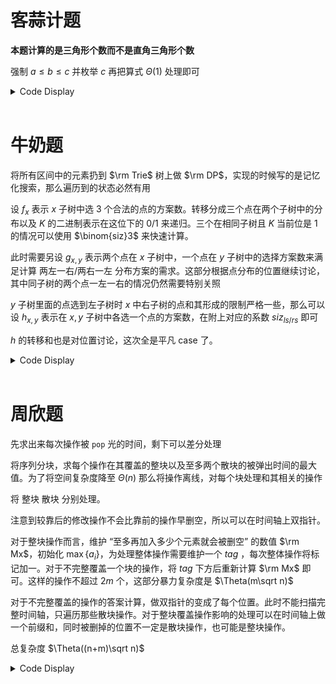 # 客蒜计题 

**本题计算的是三角形个数而不是直角三角形个数**

强制 $a\le b\le c$ 并枚举 $c$ 再把算式 $\Theta(1)$ 处理即可

<details>
<summary>Code Display</summary>

```cpp
inline int S(int l,int r){
	return (r-l+1)%mod*((l+r)%mod)%mod*inv2%mod;
}
signed main(){
	freopen("cilrag.in","r",stdin);
	freopen("cilrag.out","w",stdout);
	int n=read();
	int ans=S((n+2)/3+1,(n-1)/2+1);
	int L=n-(n-1)/2+1,R=n-(n+2)/3+1;
	if(L&1) ans-=L/2%mod,++L;
	if(L<=R&&R%2==0) ans-=R/2%mod,--R;
	if(L/2<=R/2) ans-=2*S(L/2,R/2)%mod;
	cout<<(ans%mod+mod)%mod<<endl;
	return 0;
}

```

</details><br>

# 牛奶题  	

将所有区间中的元素扔到 $\rm Trie$ 树上做 $\rm DP$，实现的时候写的是记忆化搜索，那么遍历到的状态必然有用

设 $f_x$ 表示 $x$ 子树中选 $3$ 个合法的点的方案数。转移分成三个点在两个子树中的分布以及 $K$ 的二进制表示在这位下的 $0/1$ 来递归。三个在相同子树且 $K$ 当前位是 $1$ 的情况可以使用 $\binom{siz}3$ 来快速计算。

此时需要另设 $g_{x,y}$ 表示两个点在 $x$ 子树中，一个点在 $y$ 子树中的选择方案数来满足计算 两左一右/两右一左 分布方案的需求。这部分根据点分布的位置继续讨论，其中同子树的两个点一左一右的情况仍然需要特别关照
 
$y$ 子树里面的点选到左子树时 $x$ 中右子树的点和其形成的限制严格一些，那么可以设 $h_{x,y}$ 表示在 $x,y$ 子树中各选一个点的方案数，在附上对应的系数 $siz_{ls/rs}$ 即可

$h$ 的转移和也是对位置讨论，这次全是平凡 case 了。

<details>
<summary>Code Display</summary>

```cpp
const int N=1e6+10;
int n,K,siz[N],dep[N],ls[N],rs[N],tot;
unordered_map<int,int> dp2[N],dp3[N],dp1;
inline int C2(int x){return x*(x-1)/2%mod;}
inline int C3(int x){return x*(x-1)%mod*(x-2)%mod*inv6%mod;}
inline void ins(int &p,int d,int l,int r,int st,int ed){
	if(st<=l&&r<=ed) return p=d+1,void();
	if(!p) dep[p=++tot]=d;
	int mid=(l+r)>>1;
	if(st<=mid) ins(ls[p],d-1,l,mid,st,ed);
	if(ed>mid) ins(rs[p],d-1,mid+1,r,st,ed);
	siz[p]=siz[ls[p]]+siz[rs[p]];
	return ;
}
inline int dfs3(int x,int y){
	if(dp3[x].count(y)) return dp3[x][y];
	if(!x||!y) return 0;
	if(x==1) return 1;
	int res=0;
	if(K>>(dep[x]-1)&1){
		res+=dfs3(ls[x],rs[y]);
		res+=dfs3(rs[x],ls[y]);
		res+=siz[ls[x]]*siz[ls[y]]+siz[rs[x]]*siz[rs[y]];
	}else{
		res+=dfs3(ls[x],ls[y]);
		res+=dfs3(rs[x],rs[y]);
	}
	return dp3[x][y]=res%mod;
}
inline int dfs2(int x,int y){
	if(dp2[x].count(y)) return dp2[x][y];
	if(x<=1||!y) return 0;
	int res=0;
	if(K>>(dep[x]-1)&1){
		res+=C2(siz[ls[x]])*siz[ls[y]]+C2(siz[rs[x]])*siz[rs[y]];
		res+=dfs2(ls[x],rs[y])+dfs2(rs[x],ls[y]);
		res+=siz[ls[x]]*dfs3(rs[x],ls[y]);
		res+=siz[rs[x]]*dfs3(ls[x],rs[y]);
	}else{
		res=dfs2(ls[x],ls[y])+dfs2(rs[x],rs[y]);
	}
	return dp2[x][y]=res%mod;
}
inline int dfs1(int x){
	if(dp1.count(x)) return dp1[x];
	if(x<=1) return 0;
	int res=0;
	if(K>>(dep[x]-1)&1){
		res=C3(siz[ls[x]])+C3(siz[rs[x]]);
		res+=dfs2(ls[x],rs[x]);
		res+=dfs2(rs[x],ls[x]);
	}else{
		res=dfs1(ls[x])+dfs1(rs[x]);
	}
	return dp1[x]=res%mod;
}
signed main(){
	freopen("milk.in","r",stdin);
	freopen("milk.out","w",stdout);
	n=read(); K=read();
	siz[1]=1;
	for(int i=2;i<=31;++i){
		siz[i]=siz[i-1]*2;
		ls[i]=rs[i]=dep[i]=i-1;
	}
	tot=31;
	int rt=0;
	while(n--){
		int l=read(),r=read();
		ins(rt,30,0,(1<<30)-1,l,r);
	}
	print(dfs1(rt));
	return 0;
}

```

</details><br>

# 周欣题 

先求出来每次操作被 `pop` 光的时间，剩下可以差分处理

将序列分块，求每个操作在其覆盖的整块以及至多两个散块的被弹出时间的最大值。为了将空间复杂度降至 $\Theta(n)$ 那么将操作离线，对每个块处理和其相关的操作

将 整块 散块 分别处理。

注意到较靠后的修改操作不会比靠前的操作早删空，所以可以在时间轴上双指针。

对于整块操作而言，维护 “至多再加入多少个元素就会被删空” 的数值 $\rm Mx$，初始化 $\max\{a_i\}$，为处理整体操作需要维护一个 $tag$ ，每次整体操作将标记加一。对于不完整覆盖一个块的操作，将 $tag$ 下方后重新计算 $\rm Mx$ 即可。这样的操作不超过 $2m$ 个，这部分暴力复杂度是 $\Theta(m\sqrt n)$

对于不完整覆盖的操作的答案计算，做双指针的变成了每个位置。此时不能扫描完整时间轴，只遍历那些散块操作。对于整块覆盖操作影响的处理可以在时间轴上做一个前缀和，同时被删掉的位置不一定是散块操作，也可能是整块操作。

总复杂度 $\Theta((n+m)\sqrt n)$

<details>
<summary>Code Display</summary>

```cpp
const int N=2e5+10;
int n,m,lim[N],ql[N],qr[N],qx[N],f[N],ans[N];
vector<pair<int,int> > vec[N];
int siz[N],cov[N],sum[N],id[N];
inline bool in(int id,int x){return ql[id]<=x&&x<=qr[id];}
inline bool countain(int id,int L,int R){return ql[id]<=L&&R<=qr[id];}
int main(){
	freopen("zx.in","r",stdin);
	freopen("zx.out","w",stdout);
	n=read(); m=read();
	for(int i=1;i<=n;++i) lim[i]=read();
	for(int i=1;i<=m;++i) ql[i]=read(),qr[i]=read(),qx[i]=read();
	int block=sqrt(n);
	for(int L=1,R;L<=n;L=R+1){
		R=min(n,L+block-1);
		int icnt=0,ccnt=0;
		int indl=1,indr=0;
		int Mx=0,tag=0;
		for(int i=L;i<=R;++i) ckmax(Mx,siz[i]=lim[i]);
		while(indl<=m&&indr<=m){
			while(indr<m&&Mx-tag>=0){
				++indr;
				sum[indr]=sum[indr-1];
				if(countain(indr,L,R)){
					tag++;
					cov[++ccnt]=indr;
					sum[indr]++;
					continue;
				}
				if(ql[indr]>R||qr[indr]<L) continue;
				Mx=-2000000;
				id[++icnt]=indr;
				for(int i=L;i<=R;++i){
					siz[i]-=tag;
					if(in(indr,i)) siz[i]--;
					ckmax(Mx,siz[i]);
				}
				tag=0;
			}
			if(countain(indl,L,R)){
				if(Mx-tag<0) ckmax(f[indl],indr);
				else f[indl]=m+1;
			}
			if(!(ql[indl]>R||qr[indl]<L)){
				if(ql[indl]<=L&&R<=qr[indl]){
					--tag;
				}else{
					Mx=-2000000;
					for(int i=L;i<=R;++i){
						siz[i]-=tag;
						if(in(indl,i)) ++siz[i];
						ckmax(Mx,siz[i]);
					}
					tag=0;	
				}
			}
			++indl;
		}
		sum[m+1]=sum[m];
		cov[++ccnt]=m+1;
		id[++icnt]=m+1;
		for(int i=L;i<=R;++i){
			int indl=1,indr=0;
			int cur=lim[i];
			while(indl<=icnt&&indr<=icnt){
				while(indr<icnt&&cur-(sum[id[indr]]-sum[id[indl]])>=0){
					++indr;
					if(in(id[indr],i)) --cur;
				}
				if(in(id[indl],i)){
					if(cur-(sum[id[indr]]-sum[id[indl]])>=0){
						f[id[indl]]=m+1;
					}else{
						if(in(id[indr],i)&&cur-(sum[id[indr]]-sum[id[indl]])==-1){
							ckmax(f[id[indl]],id[indr]);
						}else{
							int delt=in(id[indr],i);
							int pos=sum[id[indl]]+cur+1+delt;
							if(pos<=ccnt) ckmax(f[id[indl]],cov[pos]);
							else f[id[indl]]=m+1;
						}
					}
				}
				if(in(id[indl],i)) ++cur;
				++indl;
			}
		}
	}
	for(int i=1;i<=m;++i) vec[qx[i]].emplace_back(i,f[i]);
	for(int i=1;i<=2e5;++i){
		sort(vec[i].begin(),vec[i].end());
		int indic=0;
		for(auto t:vec[i]){
			if(indic>=t.sec) continue;
			ans[max(indic,t.fir)]++;
			ans[indic=t.sec]--;
		}
	}
	for(int i=1;i<=m;++i) ans[i]+=ans[i-1];
	for(int i=1;i<=m;++i) print(ans[i]);
	return 0;
}

```

</details><br>
